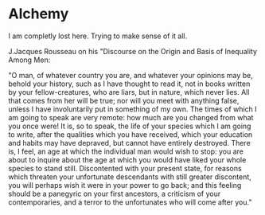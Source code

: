 # Alchemy
I am completly lost here. Trying to make sense of it all. 

J.Jacques Rousseau on his "Discourse on the Origin and Basis of Inequality Among Men:

"O man, of whatever country you are, and whatever your opinions may be, behold your history, such as I have thought to read it, not in books written by your fellow-creatures, who are liars, but in nature, which never lies. All that comes from her will be true; nor will you meet with anything false, unless I have involuntarily put in something of my own. The times of which I am going to speak are very remote: how much are you changed from what you once were! It is, so to speak, the life of your species which I am going to write, after the qualities which you have received, which your education and habits may have depraved, but cannot have entirely destroyed. There is, I feel, an age at which the individual man would wish to stop: you are about to inquire about the age at which you would have liked your whole species to stand still. Discontented with your present state, for reasons which threaten your unfortunate descendants with still greater discontent, you will perhaps wish it were in your power to go back; and this feeling should be a panegyric on your first ancestors, a criticism of your contemporaries, and a terror to the unfortunates who will come after you."
